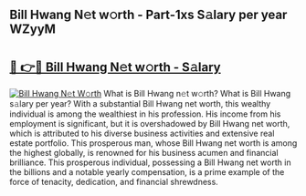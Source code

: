 ## Bill Hwang N𝚎t w𝚘rth - Part-1xs S𝚊lary per year WZyyM

# <h2><a href="http://gc49x4h.nevu.top/?p=Bill+Hwang">🔗 👉🔴 Bill Hwang N𝚎t w𝚘rth - S𝚊lary</a></h2>

[![Bill Hwang N𝚎t W𝚘rth](https://i.imgur.com/Oavwk0R.jpeg)](http://gc49x4h.nevu.top/?p=Bill+Hwang)
What is Bill Hwang n𝚎t w𝚘rth? What is Bill Hwang s𝚊lary per year?
With a substantial Bill Hwang net worth, this wealthy individual is among the wealthiest in his profession. His income from his employment is significant, but it is overshadowed by Bill Hwang net worth, which is attributed to his diverse business activities and extensive real estate portfolio. This prosperous man, whose Bill Hwang net worth is among the highest globally, is renowned for his business acumen and financial brilliance. This prosperous individual, possessing a Bill Hwang net worth in the billions and a notable yearly compensation, is a prime example of the force of tenacity, dedication, and financial shrewdness.
